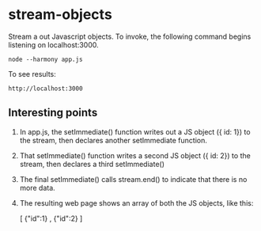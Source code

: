 # stream-objects

Stream a out Javascript objects. To invoke, the following command begins listening on localhost:3000.

    node --harmony app.js

To see results:

    http://localhost:3000

## Interesting points

1. In app.js, the setImmediate() function writes out a JS object ({ id: 1}) to the stream, then declares another setImmediate function.
2. That setImmediate() function writes a second JS object ({ id: 2}) to the stream, then declares a third setImmediate()
3. The final setImmediate() calls stream.end() to indicate that there is no more data.
4. The resulting web page shows an array of both the JS objects, like this:

    [
{"id":1}
,
{"id":2}
]
